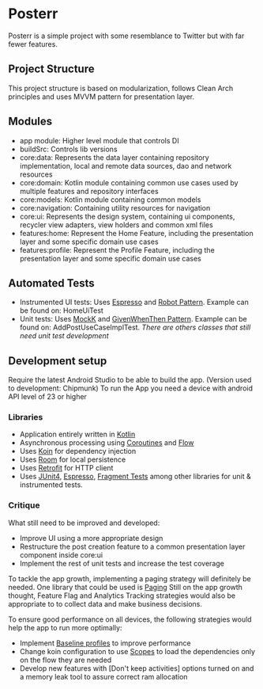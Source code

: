 # Posterr

Posterr is a simple project with some resemblance to Twitter but with far fewer features.

## Project Structure

This project structure is based on modularization, follows Clean Arch principles and uses MVVM pattern for presentation layer.

## Modules

- app module: Higher level module that controls DI
- buildSrc: Controls lib versions
- core:data: Represents the data layer containing repository implementation, local and remote data sources, dao and network resources
- core:domain: Kotlin module containing common use cases used by multiple features and repository interfaces
- core:models: Kotlin module containing common models
- core:navigation: Containing utility resources for navigation
- core:ui: Represents the design system, containing ui components, recycler view adapters, view holders and common xml files
- features:home: Represent the Home Feature, including the presentation layer and some specific domain use cases
- features:profile: Represent the Profile Feature, including the presentation layer and some specific domain use cases

## Automated Tests

- Instrumented UI tests: Uses [Espresso](https://developer.android.com/training/testing/espresso) and [Robot Pattern](https://jakewharton.com/testing-robots/). Example can be found on: HomeUiTest
- Unit tests: Uses [MockK](https://mockk.io/) and [GivenWhenThen Pattern](https://martinfowler.com/bliki/GivenWhenThen.html). Example can be found on: AddPostUseCaseImplTest. *There are others classes that still need unit test development*

## Development setup

Require the latest Android Studio to be able to build the app. (Version used to development: Chipmunk)
To run the App you need a device with android API level of 23 or higher 

### Libraries

- Application entirely written in [Kotlin](https://kotlinlang.org)
- Asynchronous processing using [Coroutines](https://kotlin.github.io/kotlinx.coroutines/) and [Flow](https://kotlinlang.org/docs/flow.html)
- Uses [Koin](https://github.com/InsertKoinIO/koin) for dependency injection
- Uses [Room](https://developer.android.com/jetpack/androidx/releases/room) for local persistence
- Uses [Retrofit](https://square.github.io/retrofit/) for HTTP client
- Uses [JUnit4](https://developer.android.com/training/testing/junit-rules), [Espresso](https://developer.android.com/training/testing/espresso), [Fragment Tests](https://developer.android.com/guide/fragments/test) among other libraries for unit & instrumented tests.

### Critique

What still need to be improved and developed:
- Improve UI using a more appropriate design
- Restructure the post creation feature to a common presentation layer component inside core:ui
- Implement the rest of unit tests and increase the test coverage

To tackle the app growth, implementing a paging strategy will definitely be needed. One library that could be used is [Paging](https://developer.android.com/topic/libraries/architecture/paging)
Still on the app growth thought, Feature Flag and Analytics Tracking strategies would also be appropriate to to collect data and make business decisions.

To ensure good performance on all devices, the following strategies would help the app to run more optimally:
- Implement [Baseline profiles](https://developer.android.com/topic/performance/baselineprofiles/overview) to improve performance 
- Change koin configuration to use [Scopes](https://insert-koin.io/docs/reference/koin-core/scopes) to load the dependencies only on the flow they are needed
- Develop new features with [Don't keep activities] options turned on and a memory leak tool to assure correct ram allocation
